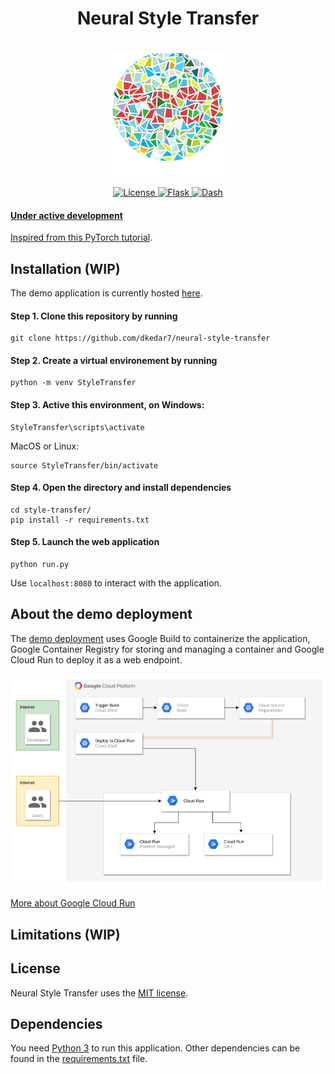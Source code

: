 <p>
    <h1 align="center">Neural Style Transfer</h1>
<p>

<p align="center">
    <br>
    <img src="https://raw.githubusercontent.com/dkedar7/neural-style-transfer/dev/style-transfer/assets/icon.png" width="200"/>
    <br>
<p>

<p align="center">
    <a href="https://opensource.org/licenses/MIT">
        <img alt="License" src="https://img.shields.io/badge/License-MIT-yellow.svg">
    </a>
    <a href="">
        <img alt="Flask" src="https://img.shields.io/github/pipenv/locked/dependency-version/dkedar7/Data-Analyzer/flask">
    </a>
    <a href="">
        <img alt="Dash" src="https://img.shields.io/github/pipenv/locked/dependency-version/dkedar7/Data-Analyzer/dash">
</p>


#### Under active development
Inspired from this PyTorch [tutorial](https://github.com/pytorch/examples/tree/master/fast_neural_style/).


## Installation (WIP)

The demo application is currently hosted [here](https://neural-style-transfer-hpn4y2dvda-uc.a.run.app/).

#### Step 1. Clone this repository by running

    git clone https://github.com/dkedar7/neural-style-transfer
    
#### Step 2. Create a virtual environement by running

    python -m venv StyleTransfer
        
#### Step 3. Active this environment, on Windows:

    StyleTransfer\scripts\activate

MacOS or Linux:

    source StyleTransfer/bin/activate
    
#### Step 4. Open the directory and install dependencies

    cd style-transfer/
    pip install -r requirements.txt
    
#### Step 5. Launch the web application

    python run.py
    
Use `localhost:8080` to interact with the application.

## About the demo deployment

The [demo deployment](https://neural-style-transfer-hpn4y2dvda-uc.a.run.app/) uses Google Build to containerize the application, Google Container Registry for storing and managing a container and Google Cloud Run to deploy it as a web endpoint.

![Cloud Run Architecture](https://github.com/dkedar7/Data-Analyzer/blob/master/Analyzer/assets/architecture.png?raw=true)

[More about Google Cloud Run](https://cloud.google.com/run/docs/)

## Limitations (WIP)

## License
Neural Style Transfer uses the [MIT license](https://github.com/dkedar7/neural-style-transfer/blob/master/LICENSE).

## Dependencies

You need [Python 3](https://python3statement.org/) to run this application. Other dependencies can be found in the [requirements.txt](https://github.com/dkedar7/neural-style-transfer/blob/main/style-transfer/requirements.txt) file.
